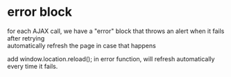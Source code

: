 # error block      
for each AJAX call, we have a "error" block that throws an alert when it fails after retrying    
automatically refresh the page in case that happens    

add window.location.reload(); in error function, will refresh automatically every time it fails.    
